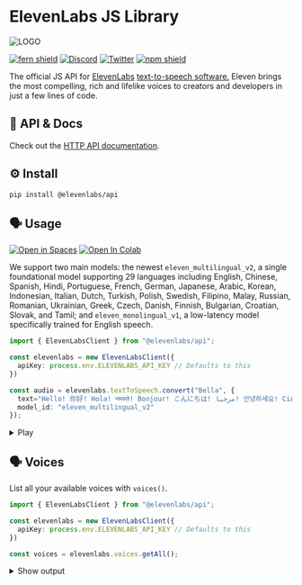# ElevenLabs JS Library

![LOGO](https://github.com/elevenlabs/elevenlabs-python/assets/12028621/21267d89-5e82-4e7e-9c81-caf30b237683)

[![fern shield](https://img.shields.io/badge/%F0%9F%8C%BF-SDK%20generated%20by%20Fern-brightgreen)](https://buildwithfern.com/?utm_source=fern-elevenlabs/elevenlabs-python/readme)
[![Discord](https://badgen.net/badge/black/ElevenLabs/icon?icon=discord&label)](https://discord.gg/elevenlabs)
[![Twitter](https://badgen.net/badge/black/elevenlabsio/icon?icon=twitter&label)](https://twitter.com/elevenlabsio)
[![npm shield](https://img.shields.io/npm/v/elevenlabs)](https://www.npmjs.com/package/elevenlabs)

The official JS API for [ElevenLabs](https://elevenlabs.io/) [text-to-speech software.](https://elevenlabs.io/text-to-speech) Eleven brings the most compelling, rich and lifelike voices to creators and developers in just a few lines of code.

## 📖 API & Docs

Check out the [HTTP API documentation](https://elevenlabs.io/docs/api-reference).

## ⚙️ Install

```bash
pip install @elevenlabs/api
```

## 🗣️ Usage
[![Open in Spaces](https://img.shields.io/badge/🤗-Open%20in%20Spaces-blue.svg)](https://huggingface.co/spaces/elevenlabs/tts)
[![Open In Colab](https://colab.research.google.com/assets/colab-badge.svg)](https://colab.research.google.com/gist/flavioschneider/49468d728a816c6538fd2f56b3b50b96/elevenlabs-python.ipynb)

We support two main models: the newest `eleven_multilingual_v2`, a single foundational model supporting 29 languages including English, Chinese, Spanish, Hindi, Portuguese, French, German, Japanese, Arabic, Korean, Indonesian, Italian, Dutch, Turkish, Polish, Swedish, Filipino, Malay, Russian, Romanian, Ukrainian, Greek, Czech, Danish, Finnish, Bulgarian, Croatian, Slovak, and Tamil; and `eleven_monolingual_v1`, a low-latency model specifically trained for English speech.

```ts
import { ElevenLabsClient } from "@elevenlabs/api";

const elevenlabs = new ElevenLabsClient({
  apiKey: process.env.ELEVENLABS_API_KEY // Defaults to this
})

const audio = elevenlabs.textToSpeech.convert("Bella", {
  text="Hello! 你好! Hola! नमस्ते! Bonjour! こんにちは! مرحبا! 안녕하세요! Ciao! Cześć! Привіт! வணக்கம்!",
  model_id: "eleven_multilingual_v2"
});
```

<details> <summary> Play </summary>

<i> Don't forget to unmute the player! </i>

[audio (3).webm](https://github.com/elevenlabs/elevenlabs-python/assets/12028621/778fd3ed-0a3a-4d66-8f73-faee099dfdd6)

</details>

## 🗣️ Voices

List all your available voices with `voices()`.
```ts
import { ElevenLabsClient } from "@elevenlabs/api";

const elevenlabs = new ElevenLabsClient({
  apiKey: process.env.ELEVENLABS_API_KEY // Defaults to this
})

const voices = elevenlabs.voices.getAll();
```

<details> <summary> Show output </summary>

```ts
{
  voices=[
        {
            voice_id='21m00Tcm4TlvDq8ikWAM',
            name='Rachel',
            category='premade',
            settings=None,
        },
        {
            voice_id='AZnzlk1XvdvUeBnXmlld',
            name='Domi',
            category='premade',
            settings=None,
        },
        ...
    ]
}
```

## Languages Supported

We support 29 languages and 100+ accents. Explore [all languages](https://elevenlabs.io/languages).

<img src="https://github.com/fern-elevenlabs/elevenlabs-python/assets/83524670/ea02a0a8-2691-4403-bbb1-ec14993a0adf" width="900">

## Contributing

While we value open-source contributions to this SDK, this library is generated programmatically. Additions made directly to this library would have to be moved over to our generation code, otherwise they would be overwritten upon the next generated release. Feel free to open a PR as a proof of concept, but know that we will not be able to merge it as-is. We suggest opening an issue first to discuss with us! 

On the other hand, contributions to the README are always very welcome!
